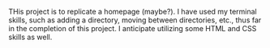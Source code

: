 THis project is to replicate a homepage (maybe?). I have used my terminal skills, such as adding a directory, moving between directories, etc., thus far in the completion of this project. I anticipate utilizing some HTML and CSS skills as well. 